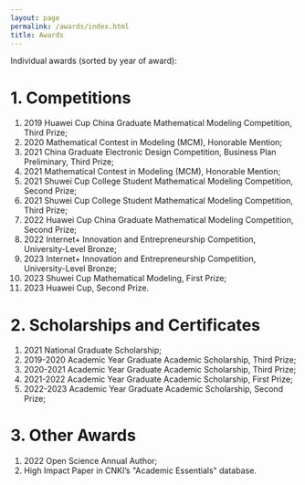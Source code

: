 ```yaml
---
layout: page
permalink: /awards/index.html
title: Awards
---
```

Individual awards (sorted by year of award):


# 1. Competitions

1. 2019 Huawei Cup China Graduate Mathematical Modeling Competition, Third Prize;
2. 2020 Mathematical Contest in Modeling (MCM), Honorable Mention;
3. 2021 China Graduate Electronic Design Competition, Business Plan Preliminary, Third Prize;
4. 2021 Mathematical Contest in Modeling (MCM), Honorable Mention;
5. 2021 Shuwei Cup College Student Mathematical Modeling Competition, Second Prize;
6. 2021 Shuwei Cup College Student Mathematical Modeling Competition, Third Prize;
7. 2022 Huawei Cup China Graduate Mathematical Modeling Competition, Second Prize;
8. 2022 Internet+ Innovation and Entrepreneurship Competition, University-Level Bronze;
9. 2023 Internet+ Innovation and Entrepreneurship Competition, University-Level Bronze;
10. 2023 Shuwei Cup Mathematical Modeling, First Prize;
11. 2023 Huawei Cup, Second Prize.

# 2. Scholarships and Certificates

1. 2021 National Graduate Scholarship;
2. 2019-2020 Academic Year Graduate Academic Scholarship, Third Prize;
3. 2020-2021 Academic Year Graduate Academic Scholarship, Third Prize;
4. 2021-2022 Academic Year Graduate Academic Scholarship, First Prize;
5. 2022-2023 Academic Year Graduate Academic Scholarship, Second Prize;

# 3. Other Awards

1. 2022 Open Science Annual Author;
2. High Impact Paper in CNKI’s "Academic Essentials" database.
